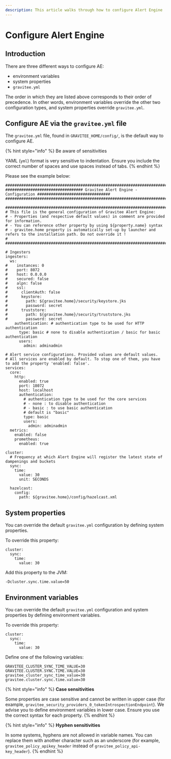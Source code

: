 ```yaml
---
description: This article walks through how to configure Alert Engine
---
```


# Configure Alert Engine

## Introduction

There are three different ways to configure AE:

* environment variables
* system properties
* `gravitee.yml`

The order in which they are listed above corresponds to their order of precedence. In other words, environment variables override the other two configuration types, and system properties override `gravitee.yml`.

## Configure AE via the `gravitee.yml` file

The `gravitee.yml` file, found in `GRAVITEE_HOME/config/`, is the default way to configure AE.

{% hint style="info" %}
Be aware of sensitivities&#x20;

YAML (`yml`) format is very sensitive to indentation. Ensure you include the correct number of spaces and use spaces instead of tabs.
{% endhint %}

Please see the example below:

```
############################################################################################################
################################## Gravitee Alert Engine - Configuration ################################
############################################################################################################

############################################################################################################
# This file is the general configuration of Gravitee Alert Engine:
# - Properties (and respective default values) in comment are provided for information.
# - You can reference other property by using ${property.name} syntax
# - gravitee.home property is automatically set-up by launcher and refers to the installation path. Do not override it !
#
############################################################################################################

# Ingesters
ingesters:
  ws:
#    instances: 0
#    port: 8072
#    host: 0.0.0.0
#    secured: false
#    alpn: false
#    ssl:
#      clientAuth: false
#      keystore:
#        path: ${gravitee.home}/security/keystore.jks
#        password: secret
#      truststore:
#        path: ${gravitee.home}/security/truststore.jks
#        password: secret
    authentication: # authentication type to be used for HTTP authentication
      type: basic # none to disable authentication / basic for basic authentication
      users:
        admin: adminadmin

# Alert service configurations. Provided values are default values.
# All services are enabled by default. To stop one of them, you have to add the property 'enabled: false'.
services:
  core:
    http:
      enabled: true
      port: 18072
      host: localhost
      authentication:
        # authentication type to be used for the core services
        # - none : to disable authentication
        # - basic : to use basic authentication
        # default is "basic"
        type: basic
        users:
          admin: adminadmin
  metrics:
    enabled: false
    prometheus:
      enabled: true

cluster:
  # Frequency at which Alert Engine will register the latest state of dampenings and buckets
  sync:
    time:
      value: 30
      unit: SECONDS

  hazelcast:
    config:
      path: ${gravitee.home}/config/hazelcast.xml
```

## System properties

You can override the default `gravitee.yml` configuration by defining system properties.

To override this property:

```
cluster:
  sync:
    time:
      value: 30
```

Add this property to the JVM:

```
-Dcluster.sync.time.value=50
```

## Environment variables

You can override the default `gravitee.yml` configuration and system properties by defining environment variables.

To override this property:

```
cluster:
  sync:
    time:
      value: 30
```

Define one of the following variables:

```
GRAVITEE_CLUSTER_SYNC_TIME_VALUE=30
GRAVITEE.CLUSTER.SYNC.TIME.VALUE=30
gravitee_cluster_sync_time_value=30
gravitee.cluster.sync.time.value=30
```

{% hint style="info" %}
**Case sensitivities**&#x20;

Some properties are case sensitive and cannot be written in upper case (for example, `gravitee_security_providers_0_tokenIntrospectionEndpoint`). We advise you to define environment variables in lower case. Ensure you use the correct syntax for each property.
{% endhint %}

{% hint style="info" %}
**Hyphen sensitivities**

In some systems, hyphens are not allowed in variable names. You can replace them with another character such as an underscore (for example, `gravitee_policy_apikey_header` instead of `gravitee_policy_api-key_header`).
{% endhint %}
